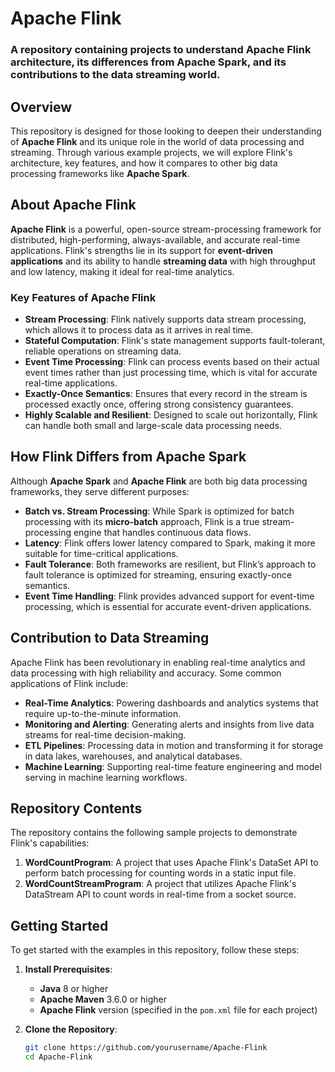 # Apache Flink

### A repository containing projects to understand Apache Flink architecture, its differences from Apache Spark, and its contributions to the data streaming world.

## Overview

This repository is designed for those looking to deepen their understanding of **Apache Flink** and its unique role in the world of data processing and streaming. Through various example projects, we will explore Flink's architecture, key features, and how it compares to other big data processing frameworks like **Apache Spark**.

## About Apache Flink

**Apache Flink** is a powerful, open-source stream-processing framework for distributed, high-performing, always-available, and accurate real-time applications. Flink's strengths lie in its support for **event-driven applications** and its ability to handle **streaming data** with high throughput and low latency, making it ideal for real-time analytics.

### Key Features of Apache Flink

- **Stream Processing**: Flink natively supports data stream processing, which allows it to process data as it arrives in real time.
- **Stateful Computation**: Flink's state management supports fault-tolerant, reliable operations on streaming data.
- **Event Time Processing**: Flink can process events based on their actual event times rather than just processing time, which is vital for accurate real-time applications.
- **Exactly-Once Semantics**: Ensures that every record in the stream is processed exactly once, offering strong consistency guarantees.
- **Highly Scalable and Resilient**: Designed to scale out horizontally, Flink can handle both small and large-scale data processing needs.

## How Flink Differs from Apache Spark

Although **Apache Spark** and **Apache Flink** are both big data processing frameworks, they serve different purposes:

- **Batch vs. Stream Processing**: While Spark is optimized for batch processing with its **micro-batch** approach, Flink is a true stream-processing engine that handles continuous data flows.
- **Latency**: Flink offers lower latency compared to Spark, making it more suitable for time-critical applications.
- **Fault Tolerance**: Both frameworks are resilient, but Flink’s approach to fault tolerance is optimized for streaming, ensuring exactly-once semantics.
- **Event Time Handling**: Flink provides advanced support for event-time processing, which is essential for accurate event-driven applications.

## Contribution to Data Streaming

Apache Flink has been revolutionary in enabling real-time analytics and data processing with high reliability and accuracy. Some common applications of Flink include:

- **Real-Time Analytics**: Powering dashboards and analytics systems that require up-to-the-minute information.
- **Monitoring and Alerting**: Generating alerts and insights from live data streams for real-time decision-making.
- **ETL Pipelines**: Processing data in motion and transforming it for storage in data lakes, warehouses, and analytical databases.
- **Machine Learning**: Supporting real-time feature engineering and model serving in machine learning workflows.

## Repository Contents

The repository contains the following sample projects to demonstrate Flink's capabilities:

1. **WordCountProgram**: A project that uses Apache Flink's DataSet API to perform batch processing for counting words in a static input file.
2. **WordCountStreamProgram**: A project that utilizes Apache Flink's DataStream API to count words in real-time from a socket source.

## Getting Started

To get started with the examples in this repository, follow these steps:

1. **Install Prerequisites**:
   - **Java** 8 or higher
   - **Apache Maven** 3.6.0 or higher
   - **Apache Flink** version (specified in the `pom.xml` file for each project)

2. **Clone the Repository**:

   ```bash
   git clone https://github.com/yourusername/Apache-Flink
   cd Apache-Flink
